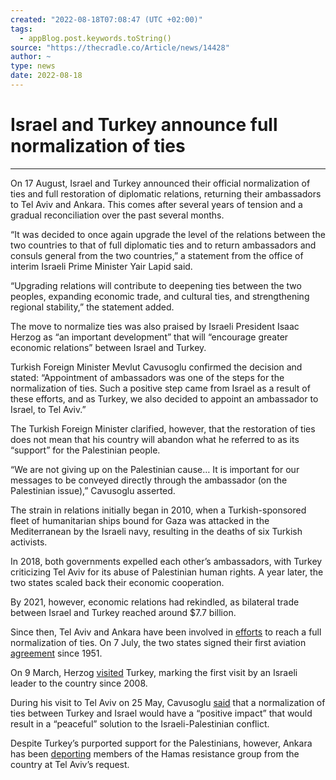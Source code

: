 ```yaml
---
created: "2022-08-18T07:08:47 (UTC +02:00)"
tags:
  - appBlog.post.keywords.toString()
source: "https://thecradle.co/Article/news/14428"
author: ~
type: news
date: 2022-08-18
---
```


# Israel and Turkey announce full normalization of ties

---

On 17 August, Israel and Turkey announced their official normalization of ties and full restoration of diplomatic relations, returning their ambassadors to Tel Aviv and Ankara. This comes after several years of tension and a gradual reconciliation over the past several months.

“It was decided to once again upgrade the level of the relations between the two countries to that of full diplomatic ties and to return ambassadors and consuls general from the two countries,” a statement from the office of interim Israeli Prime Minister Yair Lapid said.

“Upgrading relations will contribute to deepening ties between the two peoples, expanding economic trade, and cultural ties, and strengthening regional stability,” the statement added.

The move to normalize ties was also praised by Israeli President Isaac Herzog as “an important development” that will “encourage greater economic relations” between Israel and Turkey.

Turkish Foreign Minister Mevlut Cavusoglu confirmed the decision and stated: “Appointment of ambassadors was one of the steps for the normalization of ties. Such a positive step came from Israel as a result of these efforts, and as Turkey, we also decided to appoint an ambassador to Israel, to Tel Aviv.”

The Turkish Foreign Minister clarified, however, that the restoration of ties does not mean that his country will abandon what he referred to as its “support” for the Palestinian people.

“We are not giving up on the Palestinian cause… It is important for our messages to be conveyed directly through the ambassador (on the Palestinian issue),” Cavusoglu asserted.

The strain in relations initially began in 2010, when a Turkish-sponsored fleet of humanitarian ships bound for Gaza was attacked in the Mediterranean by the Israeli navy, resulting in the deaths of six Turkish activists.

In 2018, both governments expelled each other’s ambassadors, with Turkey criticizing Tel Aviv for its abuse of Palestinian human rights. A year later, the two states scaled back their economic cooperation.

By 2021, however, economic relations had rekindled, as bilateral trade between Israel and Turkey reached around $7.7 billion.

Since then, Tel Aviv and Ankara have been involved in [efforts](https://thecradle.co/Article/news/12193) to reach a full normalization of ties. On 7 July, the two states signed their first aviation [agreement](https://thecradle.co/Article/news/12757) since 1951.

On 9 March, Herzog [visited](https://thecradle.co/Article/news/7727) Turkey, marking the first visit by an Israeli leader to the country since 2008.

During his visit to Tel Aviv on 25 May, Cavusoglu [said](https://thecradle.co/Article/news/10867) that a normalization of ties between Turkey and Israel would have a “positive impact” that would result in a “peaceful” solution to the Israeli-Palestinian conflict.

Despite Turkey’s purported support for the Palestinians, however, Ankara has been [deporting](https://thecradle.co/Article/news/9634) members of the Hamas resistance group from the country at Tel Aviv’s request.
